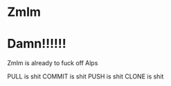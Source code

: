 # Zmlm
# Damn!!!!!!

Zmlm is already to fuck off Alps

PULL is shit
COMMIT is shit
PUSH is shit
CLONE is shit
